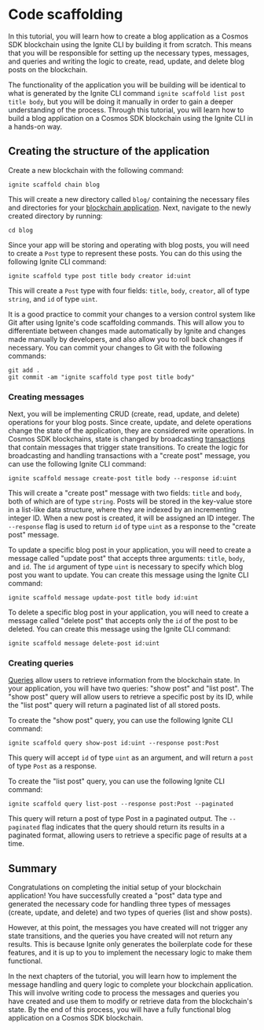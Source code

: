# Code scaffolding

In this tutorial, you will learn how to create a blog application as a Cosmos
SDK blockchain using the Ignite CLI by building it from scratch. This means that
you will be responsible for setting up the necessary types, messages, and
queries and writing the logic to create, read, update, and delete blog posts on
the blockchain.

The functionality of the application you will be building will be identical to
what is generated by the Ignite CLI command `ignite scaffold list post title
body`, but you will be doing it manually in order to gain a deeper understanding
of the process. Through this tutorial, you will learn how to build a blog
application on a Cosmos SDK blockchain using the Ignite CLI in a hands-on way.

## Creating the structure of the application

Create a new blockchain with the following command:

```
ignite scaffold chain blog
```

This will create a new directory called `blog/` containing the necessary files
and directories for your [blockchain
application](https://docs.cosmos.network/main/basics/app-anatomy). Next,
navigate to the newly created directory by running:

```
cd blog
```

Since your app will be storing and operating with blog posts, you will need to
create a `Post` type to represent these posts. You can do this using the
following Ignite CLI command:

```
ignite scaffold type post title body creator id:uint
```

This will create a `Post` type with four fields: `title`, `body`, `creator`, all
of type `string`, and `id` of type `uint`.

It is a good practice to commit your changes to a version control system like
Git after using Ignite's code scaffolding commands. This will allow you to
differentiate between changes made automatically by Ignite and changes made
manually by developers, and also allow you to roll back changes if necessary.
You can commit your changes to Git with the following commands:

```
git add .
git commit -am "ignite scaffold type post title body"
```

### Creating messages

Next, you will be implementing CRUD (create, read, update, and delete)
operations for your blog posts. Since create, update, and delete operations
change the state of the application, they are considered write operations. In
Cosmos SDK blockchains, state is changed by broadcasting
[transactions](https://docs.cosmos.network/main/basics/tx-lifecycle) that
contain messages that trigger state transitions. To create the logic for
broadcasting and handling transactions with a "create post" message, you can use
the following Ignite CLI command:

```
ignite scaffold message create-post title body --response id:uint
```

This will create a "create post" message with two fields: `title` and `body`,
both of which are of type `string`. Posts will be stored in the key-value store
in a list-like data structure, where they are indexed by an incrementing integer
ID. When a new post is created, it will be assigned an ID integer. The
`--response` flag is used to return `id` of type `uint` as a response to the
"create post" message.

To update a specific blog post in your application, you will need to create a
message called "update post" that accepts three arguments: `title`, `body`, and
`id`. The `id` argument of type `uint` is necessary to specify which blog post
you want to update. You can create this message using the Ignite CLI command:

```
ignite scaffold message update-post title body id:uint
```

To delete a specific blog post in your application, you will need to create a
message called "delete post" that accepts only the `id` of the post to be
deleted. You can create this message using the Ignite CLI command:

```
ignite scaffold message delete-post id:uint
```

### Creating queries

[Queries](https://docs.cosmos.network/main/basics/query-lifecycle) allow users
to retrieve information from the blockchain state. In your application, you will
have two queries: "show post" and "list post". The "show post" query will allow
users to retrieve a specific post by its ID, while the "list post" query will
return a paginated list of all stored posts.

To create the "show post" query, you can use the following Ignite CLI command:

```
ignite scaffold query show-post id:uint --response post:Post
```

This query will accept `id` of type `uint` as an argument, and will return a
`post` of type `Post` as a response.

To create the "list post" query, you can use the following Ignite CLI command:

```
ignite scaffold query list-post --response post:Post --paginated
```

This query will return a post of type Post in a paginated output. The
`--paginated` flag indicates that the query should return its results in a
paginated format, allowing users to retrieve a specific page of results at a
time.

## Summary

Congratulations on completing the initial setup of your blockchain application!
You have successfully created a "post" data type and generated the necessary
code for handling three types of messages (create, update, and delete) and two
types of queries (list and show posts).

However, at this point, the messages you have created will not trigger any state
transitions, and the queries you have created will not return any results. This
is because Ignite only generates the boilerplate code for these features, and it
is up to you to implement the necessary logic to make them functional.

In the next chapters of the tutorial, you will learn how to implement the
message handling and query logic to complete your blockchain application. This
will involve writing code to process the messages and queries you have created
and use them to modify or retrieve data from the blockchain's state. By the end
of this process, you will have a fully functional blog application on a Cosmos
SDK blockchain.